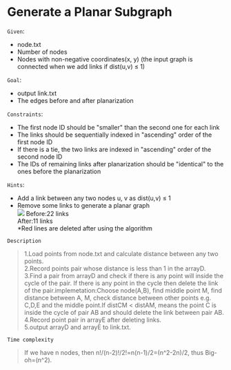 Generate a Planar Subgraph  
==========================
`Given`:  
* node.txt  
* Number of nodes  
* Nodes with non-negative coordinates(x, y) (the input graph is connected when we add links if dist(u,v) ≤ 1)  

`Goal`:  
* output link.txt  
* The edges before and after planarization  

`Constraints`:  
* The first node ID should be "smaller" than the second one for each link  
* The links should be sequentially indexed in "ascending" order of the first node ID  
* If there is a tie, the two links are indexed in "ascending" order of the second node ID  
* The IDs of remaining links after planarization should be "identical" to the ones before the planarization  

`Hints`:  
* Add a link between any two nodes u, v as dist(u,v) ≤ 1  
* Remove some links to generate a planar graph  
![](https://github.com/Jordon-Chen/C/blob/master/face_routing/generate%20a%20planar%20subgraph.png?raw=true)
Before:22 links  
After:11 links  
*Red lines are deleted after using the algorithm

`Description`  
>1.Load points from node.txt and calculate distance between any two points.  
>2.Record points pair whose distance is less than 1 in the arrayD.  
>3.Find a pair from arrayD and check if there is any point will inside the cycle of the pair. If there is any point in the cycle then delete the link of the pair.implemetation:Choose node(A,B), find middle point M, find distance between A, M, check distance between other points e.g. C,D,E and the middle point.If distCM < distAM, means the point C is inside the cycle of pair AB and should delete the link between pair AB.  
>4.Record point pair in arrayE after deleting links.  
>5.output arrayD and arrayE to link.txt.  

`Time complexity`  
>If we have n nodes, then n!/(n-2)!/2!=n(n-1)/2=(n^2-2n)/2, thus Big-oh=(n^2).  
